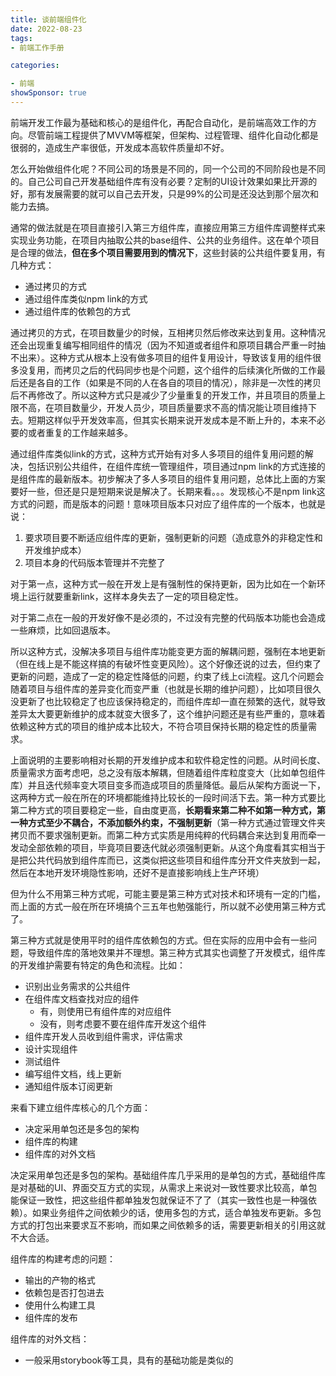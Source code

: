 ```yaml
---
title: 谈前端组件化
date: 2022-08-23
tags: 
- 前端工作手册

categories:

- 前端
showSponsor: true
---
```




前端开发工作最为基础和核心的是组件化，再配合自动化，是前端高效工作的方向。尽管前端工程提供了MVVM等框架，但架构、过程管理、组件化自动化都是很弱的，造成生产率很低，开发成本高软件质量却不好。



怎么开始做组件化呢？不同公司的场景是不同的，同一个公司的不同阶段也是不同的。自己公司自己开发基础组件库有没有必要？定制的UI设计效果如果比开源的好，那有发展需要的就可以自己去开发，只是99%的公司是还没达到那个层次和能力去搞。



通常的做法就是在项目直接引入第三方组件库，直接应用第三方组件库调整样式来实现业务功能，在项目内抽取公共的base组件、公共的业务组件。这在单个项目是合理的做法，**但在多个项目需要用到的情况下**，这些封装的公共组件要复用，有几种方式：

- 通过拷贝的方式
- 通过组件库类似npm link的方式
- 通过组件库的依赖包的方式



通过拷贝的方式，在项目数量少的时候，互相拷贝然后修改来达到复用。这种情况还会出现重复编写相同组件的情况（因为不知道或者组件和原项目耦合严重一时抽不出来）。这种方式从根本上没有做多项目的组件复用设计，导致该复用的组件很多没复用，而拷贝之后的代码同步也是个问题，这个组件的后续演化所做的工作最后还是各自的工作（如果是不同的人在各自的项目的情况），除非是一次性的拷贝后不再修改了。所以这种方式只是减少了少量重复的开发工作，并且项目的质量上限不高，在项目数量少，开发人员少，项目质量要求不高的情况能让项目维持下去。短期这样似乎开发效率高，但其实长期来说开发成本是不断上升的，本来不必要的或者重复的工作越来越多。



 通过组件库类似link的方式，这种方式开始有对多人多项目的组件复用问题的解决，包括识别公共组件，在组件库统一管理组件，项目通过npm link的方式连接的是组件库的最新版本。初步解决了多人多项目的组件复用问题，总体比上面的方案要好一些，但还是只是短期来说是解决了。长期来看。。。发现核心不是npm link这方式的问题，而是版本的问题！意味项目版本只对应了组件库的一个版本，也就是说：

1. 要求项目要不断适应组件库的更新，强制更新的问题（造成意外的非稳定性和开发维护成本）
2. 项目本身的代码版本管理并不完整了

对于第一点，这种方式一般在开发上是有强制性的保持更新，因为比如在一个新环境上运行就要重新link，这样本身失去了一定的项目稳定性。

对于第二点在一般的开发好像不是必须的，不过没有完整的代码版本功能也会造成一些麻烦，比如回退版本。



所以这种方式，没解决多项目与组件库功能变更方面的解耦问题，强制在本地更新（但在线上是不能这样搞的有破坏性变更风险）。这个好像还说的过去，但约束了更新的问题，造成了一定的稳定性降低的问题，约束了线上ci流程。这几个问题会随着项目与组件库的差异变化而变严重（也就是长期的维护问题），比如项目很久没更新了也比较稳定了也应该保持稳定的，而组件库却一直在频繁的迭代，就导致差异太大要更新维护的成本就变大很多了，这个维护问题还是有些严重的，意味着依赖这种方式的项目的维护成本比较大，不符合项目保持长期的稳定性的质量需求。



上面说明的主要影响相对长期的开发维护成本和软件稳定性的问题。从时间长度、质量需求方面考虑吧，总之没有版本解耦，但随着组件库粒度变大（比如单包组件库）并且迭代频率变大项目变多而造成项目的质量降低。最后从架构方面说一下，这两种方式一般在所在的环境都能维持比较长的一段时间活下去。第一种方式要比第二种方式的项目要稳定一些，自由度更高，**长期看来第二种不如第一种方式，第一种方式至少不耦合，不添加额外约束，不强制更新**（第一种方式通过管理文件夹拷贝而不要求强制更新。而第二种方式实质是用纯粹的代码耦合来达到复用而牵一发动全部依赖的项目，毕竟项目要迭代就必须强制更新。从这个角度看其实相当于是把公共代码放到组件库而已，这类似把这些项目和组件库分开文件夹放到一起，然后在本地开发环境隐性影响，还好不是直接影响线上生产环境）



但为什么不用第三种方式呢，可能主要是第三种方式对技术和环境有一定的门槛，而上面的方式一般在所在环境搞个三五年也勉强能行，所以就不必使用第三种方式了。



第三种方式就是使用平时的组件库依赖包的方式。但在实际的应用中会有一些问题，导致组件库的落地效果并不理想。第三种方式其实也调整了开发模式，组件库的开发维护需要有特定的角色和流程。比如：

- 识别出业务需求的公共组件
- 在组件库文档查找对应的组件
  - 有，则使用已有组件库的对应组件
  - 没有，则考虑要不要在组件库开发这个组件
- 组件库开发人员收到组件需求，评估需求
- 设计实现组件
- 测试组件
- 编写组件文档，线上更新
- 通知组件版本订阅更新



来看下建立组件库核心的几个方面：

- 决定采用单包还是多包的架构
- 组件库的构建
- 组件库的对外文档



决定采用单包还是多包的架构。基础组件库几乎采用的是单包的方式，基础组件库是对基础的UI、界面交互方式的实现，从需求上来说对一致性要求比较高，单包能保证一致性，把这些组件都单独发包就保证不了了（其实一致性也是一种强依赖）。如果业务组件之间依赖少的话，使用多包的方式，适合单独发布更新。多包方式的打包出来要求互不影响，而如果之间依赖多的话，需要更新相关的引用这就不大合适。



组件库的构建考虑的问题：

- 输出的产物的格式
- 依赖包是否打包进去
- 使用什么构建工具
- 组件库的发布



组件库的对外文档：

- 一般采用storybook等工具，具有的基础功能是类似的





